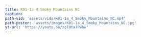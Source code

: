 ```yaml
---
title: K01-1a 4 Smoky Mountains NC
caption:
path-vid: 'assets/vids/K01-1a_4_Smoky_Mountains_NC.mp4'
path-poster: 'assets/images/K01-1a_4_Smoky_Mountains_NC.jpg'
yt-url: 'https://youtu.be/zglHtaJPwhw'
---
```

